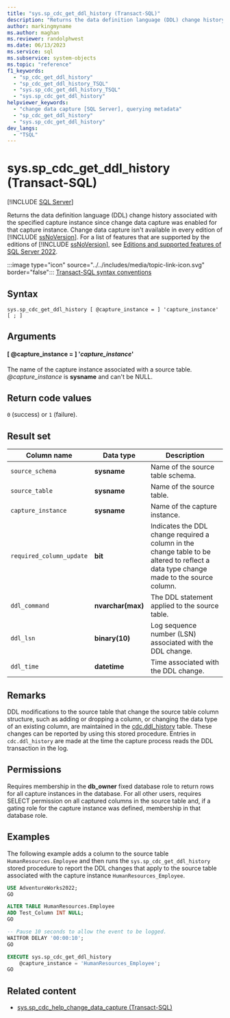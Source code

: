 ```yaml
---
title: "sys.sp_cdc_get_ddl_history (Transact-SQL)"
description: "Returns the data definition language (DDL) change history associated with the specified capture instance since CDC was enabled for that instance."
author: markingmyname
ms.author: maghan
ms.reviewer: randolphwest
ms.date: 06/13/2023
ms.service: sql
ms.subservice: system-objects
ms.topic: "reference"
f1_keywords:
  - "sp_cdc_get_ddl_history"
  - "sp_cdc_get_ddl_history_TSQL"
  - "sys.sp_cdc_get_ddl_history_TSQL"
  - "sys.sp_cdc_get_ddl_history"
helpviewer_keywords:
  - "change data capture [SQL Server], querying metadata"
  - "sp_cdc_get_ddl_history"
  - "sys.sp_cdc_get_ddl_history"
dev_langs:
  - "TSQL"
---
```

# sys.sp_cdc_get_ddl_history (Transact-SQL)

[!INCLUDE [SQL Server](../../includes/applies-to-version/sqlserver.md)]

Returns the data definition language (DDL) change history associated with the specified capture instance since change data capture was enabled for that capture instance. Change data capture isn't available in every edition of [!INCLUDE [ssNoVersion](../../includes/ssnoversion-md.md)]. For a list of features that are supported by the editions of [!INCLUDE [ssNoVersion](../../includes/ssnoversion-md.md)], see [Editions and supported features of SQL Server 2022](../../sql-server/editions-and-components-of-sql-server-2022.md).

:::image type="icon" source="../../includes/media/topic-link-icon.svg" border="false"::: [Transact-SQL syntax conventions](../../t-sql/language-elements/transact-sql-syntax-conventions-transact-sql.md)

## Syntax

```syntaxsql
sys.sp_cdc_get_ddl_history [ @capture_instance = ] 'capture_instance'
[ ; ]
```

## Arguments

#### [ @capture_instance = ] '*capture_instance*'

The name of the capture instance associated with a source table. *@capture_instance* is **sysname** and can't be NULL.

## Return code values

`0` (success) or `1` (failure).

## Result set

| Column name | Data type | Description |
| --- | --- | --- |
| `source_schema` | **sysname** | Name of the source table schema. |
| `source_table` | **sysname** | Name of the source table. |
| `capture_instance` | **sysname** | Name of the capture instance. |
| `required_column_update` | **bit** | Indicates the DDL change required a column in the change table to be altered to reflect a data type change made to the source column. |
| `ddl_command` | **nvarchar(max)** | The DDL statement applied to the source table. |
| `ddl_lsn` | **binary(10)** | Log sequence number (LSN) associated with the DDL change. |
| `ddl_time` | **datetime** | Time associated with the DDL change. |

## Remarks

DDL modifications to the source table that change the source table column structure, such as adding or dropping a column, or changing the data type of an existing column, are maintained in the [cdc.ddl_history](../system-tables/cdc-ddl-history-transact-sql.md) table. These changes can be reported by using this stored procedure. Entries in `cdc.ddl_history` are made at the time the capture process reads the DDL transaction in the log.

## Permissions

Requires membership in the **db_owner** fixed database role to return rows for all capture instances in the database. For all other users, requires SELECT permission on all captured columns in the source table and, if a gating role for the capture instance was defined, membership in that database role.

## Examples

The following example adds a column to the source table `HumanResources.Employee` and then runs the `sys.sp_cdc_get_ddl_history` stored procedure to report the DDL changes that apply to the source table associated with the capture instance `HumanResources_Employee`.

```sql
USE AdventureWorks2022;
GO

ALTER TABLE HumanResources.Employee
ADD Test_Column INT NULL;
GO

-- Pause 10 seconds to allow the event to be logged.
WAITFOR DELAY '00:00:10';
GO

EXECUTE sys.sp_cdc_get_ddl_history
    @capture_instance = 'HumanResources_Employee';
GO
```

## Related content

- [sys.sp_cdc_help_change_data_capture (Transact-SQL)](sys-sp-cdc-help-change-data-capture-transact-sql.md)
